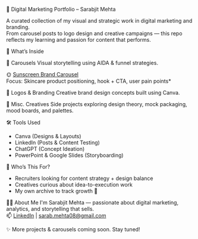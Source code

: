 💼 Digital Marketing Portfolio – Sarabjit Mehta

A curated collection of my visual and strategic work in digital marketing and branding.  
From carousel posts to logo design and creative campaigns — this repo reflects my learning and passion for content that performs.

🎯 What’s Inside

📌 Carousels
Visual storytelling using AIDA & funnel strategies.

🌞 [Sunscreen Brand Carousel](https://www.linkedin.com/posts/sarabjitmehta_instagram-carousel-activity-7341129932976046081-VqeT?utm_source=share&utm_medium=member_desktop&rcm=ACoAAD0u2AABa02xT7ydZI6hOnIPLbAwVw68AHM)  
Focus: Skincare product positioning, hook + CTA, user pain points*

🎨 Logos & Branding
Creative brand design concepts built using Canva.


🧠 Misc. Creatives
Side projects exploring design theory, mock packaging, mood boards, and palettes.


🛠️ Tools Used
- Canva (Designs & Layouts)
- LinkedIn (Posts & Content Testing)
- ChatGPT (Concept Ideation)
- PowerPoint & Google Slides (Storyboarding)

 📍 Who’s This For?
- Recruiters looking for content strategy + design balance  
- Creatives curious about idea-to-execution work  
- My own archive to track growth 🧡

 👩‍💻 About Me
 I'm Sarabjit Mehta — passionate about digital marketing, analytics, and storytelling that sells.  
📫 [LinkedIn](https://www.linkedin.com/in/sarabjit-kaur-m-a28923247/) | sarab.mehta08@gmail.com

✨ More projects & carousels coming soon. Stay tuned!
